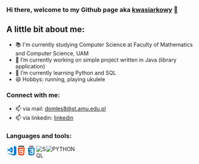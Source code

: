 ### Hi there, welcome to my Github page aka [kwasiarkowy] 👋

## A little bit about me:
- 📚 I'm currently studying Computer Science at Faculty of Mathematics and Computer Science, UAM
- 🔭 I’m currently working on simple project written in Java (library application)
- 🌱 I’m currently learning Python and SQL
- 😄 Hobbys: running, playing ukulele

### Connect with me:
- 📫 via mail: domles8@st.amu.edu.pl
- 📫 via linkedin: [linkedin]

### Languages and tools:
<img align="left" alt="Visual Studio Code" width="26px" src="https://raw.githubusercontent.com/github/explore/80688e429a7d4ef2fca1e82350fe8e3517d3494d/topics/visual-studio-code/visual-studio-code.png" />
<img align="left" alt="HTML5" width="26px" src="https://raw.githubusercontent.com/github/explore/80688e429a7d4ef2fca1e82350fe8e3517d3494d/topics/html/html.png" />
<img align="left" alt="CSS3" width="26px" src="https://raw.githubusercontent.com/github/explore/80688e429a7d4ef2fca1e82350fe8e3517d3494d/topics/css/css.png" />
<img align="left" alt="SQL" width="26px" src="https://cdn2.iconfinder.com/data/icons/programming-50/64/206_programming-sql-data-database-512.png" />
<img aling="left" alt="PYTHON" width="26px" src="https://cdn3.iconfinder.com/data/icons/logos-and-brands-adobe/512/267_Python-512.png" />


[linkedin]: https://www.linkedin.com/in/dominika-leśniewska-6146761b9/
[kwasiarkowy]: https://github.com/kwasiarkowy
